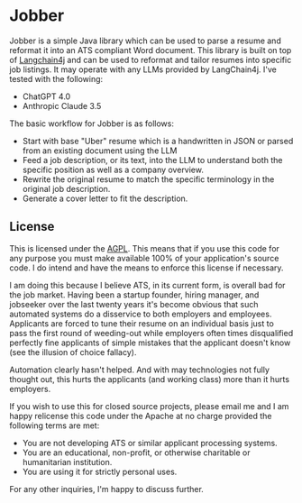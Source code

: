 # Jobber

Jobber is a simple Java library which can be used to parse a resume and reformat it into an ATS compliant Word document. This library is built on top of [Langchain4j](https://github.com/langchain4j/langchain4j) and can be used to reformat and tailor resumes into specific job listings. It may operate with any LLMs provided by LangChain4j. I've tested with the following:

* ChatGPT 4.0
* Anthropic Claude 3.5

The basic workflow for Jobber is as follows:

* Start with base "Uber" resume which is a handwritten in JSON or parsed from an existing document using the LLM
* Feed a job description, or its text, into the LLM to understand both the specific position as well as a company overview.
* Rewrite the original resume to match the specific terminology in the original job description.
* Generate a cover letter to fit the description.

## License

This is licensed under the [AGPL](https://www.gnu.org/licenses/agpl-3.0.txt). This means that if you use this code for any purpose you must make available 100% of your application's source code. I do intend and have the means to enforce this license if necessary.

I am doing this because I believe ATS, in its current form, is overall bad for the job market. Having been a startup founder, hiring manager, and jobseeker over the last twenty years it's become obvious that such automated systems do a disservice to both employers and employees. Applicants are forced to tune their resume on an individual basis just to pass the first round of weeding-out while employers often times disqualified perfectly fine applicants of simple mistakes that the applicant doesn't know (see the illusion of choice fallacy).

Automation clearly hasn't helped. And with may technologies not fully thought out, this hurts the applicants (and working class) more than it hurts employers.

If you wish to use this for closed source projects, please email me and I am happy relicense this code under the Apache at no charge provided the following terms are met:

* You are not developing ATS or similar applicant processing systems.
* You are an educational, non-profit, or otherwise charitable or humanitarian institution.
* You are using it for strictly personal uses.

For any other inquiries, I'm happy to discuss further.